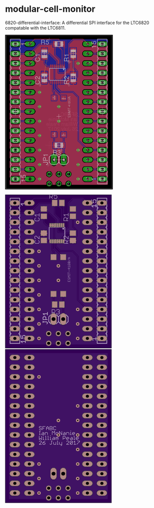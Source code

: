 # modular-cell-monitor

6820-differential-interface: A differential SPI interface for the LTC6820 compatable with the LTC6811.

<img src="images/board_front.png" width="350">

![alt text](images/osh-board-top.png "OSH Park Board Top") ![alt text](images/osh-board-bottom.png "OSH Park Board Top")
